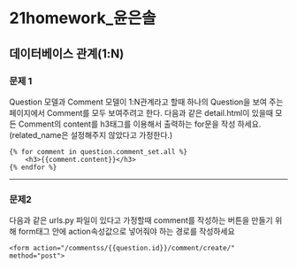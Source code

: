 # 21homework_윤은솔

## 데이터베이스 관계(1:N)

### 문제 1

Question 모델과 Comment 모델이 1:N관계라고 할때 하나의 Question을 보여 주는 페이지에서 Comment를 모두 보여주려고 한다. 다음과 같은 detail.html이 있을때 모든 Comment의 content를 h3태그를 이용해서 출력하는 for문을 작성 하세요. (related_name은 설정해주지 않았다고 가정한다.)

```/
{% for comment in question.comment_set.all %}
	<h3>{{comment.content}}</h3>
{% endfor %}
```



---

### 문제2

다음과 같은 urls.py 파일이 있다고 가정할때 comment를 작성하는 버튼을 만들기 위해 form태그 안에 action속성값으로 넣어줘야 하는 경로를 작성하세요

```
<form action="/commentss/{{question.id}}/comment/create/" method="post">
```



